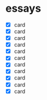# essays

- [x] card
- [x] card
- [x] card
- [x] card
- [x] card
- [x] card
- [x] card
- [x] card
- [x] card
- [x] card
- [x] card
